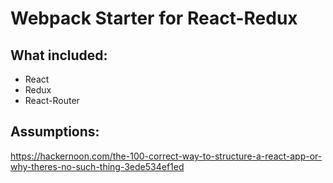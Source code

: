 Webpack Starter for React-Redux
===============================

What included:
-------------
- React
- Redux
- React-Router


Assumptions:
-----------


https://hackernoon.com/the-100-correct-way-to-structure-a-react-app-or-why-theres-no-such-thing-3ede534ef1ed